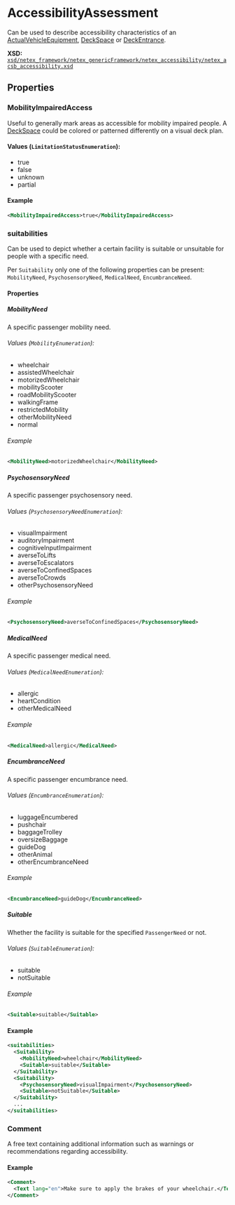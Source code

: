 # AccessibilityAssessment

Can be used to describe accessibility characteristics of an [ActualVehicleEquipment](ACTUAL_VEHICLE_EQUIPMENT.md), [DeckSpace](DECK_SPACE/DECK_SPACE.md) or [DeckEntrance](DECK_ENTRANCE/DECK_ENTRANCE.md).

**XSD:** [`xsd/netex_framework/netex_genericFramework/netex_accessibility/netex_acsb_accessibility.xsd`](https://github.com/NeTEx-CEN/NeTEx/blob/next/xsd/netex_framework/netex_genericFramework/netex_accessibility/netex_acsb_accessibility.xsd#L128)

## Properties

### MobilityImpairedAccess

Useful to generally mark areas as accessible for mobility impaired people. A [DeckSpace](DECK_SPACE/DECK_SPACE.md) could be colored or patterned differently on a visual deck plan.

#### Values (`LimitationStatusEnumeration`):
- true
- false
- unknown
- partial

#### Example
```xml
<MobilityImpairedAccess>true</MobilityImpairedAccess>
```

### suitabilities

Can be used to depict whether a certain facility is suitable or unsuitable for people with a specific need.

Per `Suitability` only one of the following properties can be present: `MobilityNeed`, `PsychosensoryNeed`, `MedicalNeed`, `EncumbranceNeed`.

#### Properties

##### MobilityNeed
A specific passenger mobility need.

###### Values (`MobilityEnumeration`):
- wheelchair
- assistedWheelchair
- motorizedWheelchair
- mobilityScooter
- roadMobilityScooter
- walkingFrame
- restrictedMobility
- otherMobilityNeed
- normal

###### Example
```xml
<MobilityNeed>motorizedWheelchair</MobilityNeed>
```

##### PsychosensoryNeed
A specific passenger psychosensory need.

###### Values (`PsychosensoryNeedEnumeration`):
- visualImpairment
- auditoryImpairment
- cognitiveInputImpairment
- averseToLifts
- averseToEscalators
- averseToConfinedSpaces
- averseToCrowds
- otherPsychosensoryNeed

###### Example
```xml
<PsychosensoryNeed>averseToConfinedSpaces</PsychosensoryNeed>
```

##### MedicalNeed
A specific passenger medical need.

###### Values (`MedicalNeedEnumeration`):
- allergic
- heartCondition
- otherMedicalNeed

###### Example
```xml
<MedicalNeed>allergic</MedicalNeed>
```

##### EncumbranceNeed
A specific passenger encumbrance need.

###### Values (`EncumbranceEnumeration`):
- luggageEncumbered
- pushchair
- baggageTrolley
- oversizeBaggage
- guideDog
- otherAnimal
- otherEncumbranceNeed

###### Example
```xml
<EncumbranceNeed>guideDog</EncumbranceNeed>
```

##### Suitable

Whether the facility is suitable for the specified `PassengerNeed` or not.

###### Values (`SuitableEnumeration`):
- suitable
- notSuitable

###### Example
```xml
<Suitable>suitable</Suitable>
```

#### Example
```xml
<suitabilities>
  <Suitability>
    <MobilityNeed>wheelchair</MobilityNeed>
    <Suitable>suitable</Suitable>
  </Suitability>
  <Suitability>
    <PsychosensoryNeed>visualImpairment</PsychosensoryNeed>
    <Suitable>notSuitable</Suitable>
  </Suitability>
  ...
</suitabilities>
```

### Comment

A free text containing additional information such as warnings or recommendations regarding accessibility.

#### Example
```xml
<Comment>
  <Text lang="en">Make sure to apply the brakes of your wheelchair.</Text>
</Comment>
```
